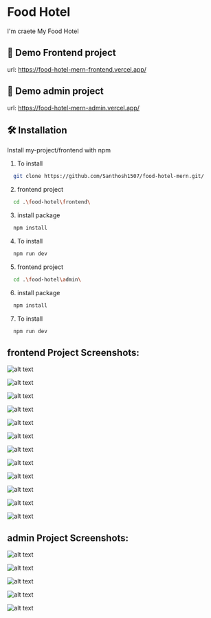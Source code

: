 # Food Hotel

I'm craete My Food Hotel

## 🔗 Demo Frontend project

url: https://food-hotel-mern-frontend.vercel.app/

## 🔗 Demo admin project

url: https://food-hotel-mern-admin.vercel.app/

## 🛠 Installation

Install my-project/frontend with npm

1. To install
```bash
  git clone https://github.com/Santhosh1507/food-hotel-mern.git/
```
2. frontend project
```bash
  cd .\food-hotel\frontend\
```
3. install package
```bash
  npm install 
```
4. To install
```bash
  npm run dev
```
5. frontend project
```bash
  cd .\food-hotel\admin\
```
6. install package
```bash
  npm install 
```
7. To install
```bash
  npm run dev
```
## frontend Project Screenshots:
![alt text](<Images/Screenshot 2024-06-20 101812.png>)

![alt text](<Images/Screenshot 2024-06-20 101838.png>)

![alt text](<Images/Screenshot 2024-06-20 101848.png>)

![alt text](<Images/Screenshot 2024-06-20 101900.png>)

![alt text](<Images/Screenshot 2024-06-20 101912.png>)

![alt text](<Images/Screenshot 2024-06-20 101924.png>)

![alt text](<Images/Screenshot 2024-06-20 101928.png>)

![alt text](<Images/Screenshot 2024-06-20 101941.png>)

![alt text](<Images/Screenshot 2024-06-20 101951.png>)

![alt text](<Images/Screenshot 2024-06-20 101957.png>)

![alt text](<Images/Screenshot 2024-06-20 102056.png>)

![alt text](<Images/Screenshot 2024-06-20 102241.png>)

## admin Project Screenshots:

![alt text](<Images/Screenshot 2024-06-20 102250.png>)

![alt text](<Images/Screenshot 2024-06-20 102259.png>)

![alt text](<Images/Screenshot 2024-06-20 105126.png>)

![alt text](<Images/Screenshot 2024-06-20 105134.png>)

![alt text](<Images/Screenshot 2024-06-20 102356.png>)